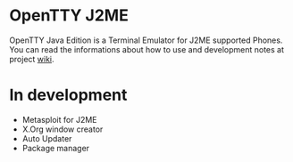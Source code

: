 # OpenTTY J2ME

OpenTTY Java Edition is a Terminal Emulator for J2ME supported
Phones. You can read the informations about how to use and
development notes at project [wiki](https://github.com/mrlima4095/OpenTTY-J2ME/wiki).

# In development 

- Metasploit for J2ME
- X.Org window creator
- Auto Updater
- Package manager


